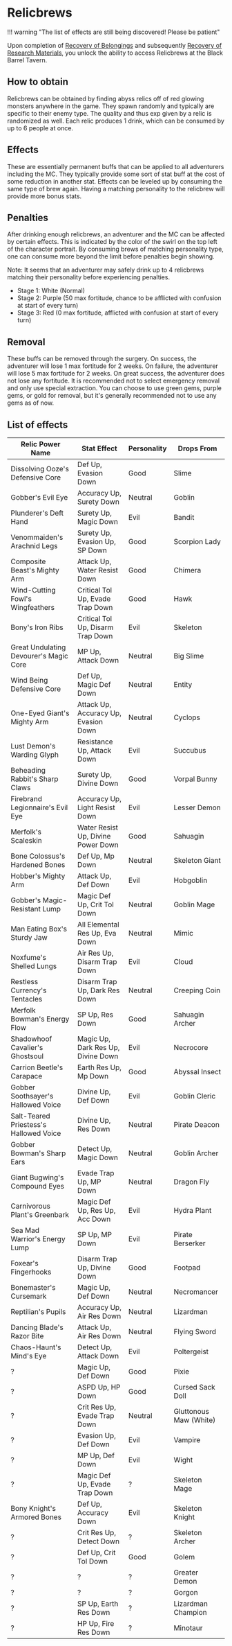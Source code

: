 # Relicbrews

!!! warning "The list of effects are still being discovered! Please be patient"

Upon completion of [Recovery of Belongings](../abyss-guides/2-port-town-grand-legion/requests.md#recovery-of-belongings) and subsequently [Recovery of Research Materials](../abyss-guides/2-port-town-grand-legion/requests.md#recovery-of-belongings), you unlock the ability to access Relicbrews at the Black Barrel Tavern.

## How to obtain

Relicbrews can be obtained by finding abyss relics off of red glowing monsters anywhere in the game. They spawn randomly and typically are specific to their enemy type. The quality and thus exp given by a relic is randomized as well. Each relic produces 1 drink, which can be consumed by up to 6 people at once.

## Effects

These are essentially permanent buffs that can be applied to all adventurers including the MC. They typically provide some sort of stat buff at the cost of some reduction in another stat. Effects can be leveled up by consuming the same type of brew again. Having a matching personality to the relicbrew will provide more bonus stats.

## Penalties

After drinking enough relicbrews, an adventurer and the MC can be affected by certain effects. This is indicated by the color of the swirl on the top left of the character portrait. By consuming brews of matching personality type, one can consume more beyond the limit before penalties begin showing.

Note: It seems that an adventurer may safely drink up to 4 relicbrews matching their personality before experiencing penalties.

- Stage 1: White (Normal)
- Stage 2: Purple (50 max fortitude, chance to be afflicted with confusion at start of every turn)
- Stage 3: Red (0 max fortitude, afflicted with confusion at start of every turn)

## Removal

These buffs can be removed through the surgery. On success, the adventurer will lose 1 max fortitude for 2 weeks. On failure, the adventurer will lose 5 max fortitude for 2 weeks. On great success, the adventurer does not lose any fortitude. It is recommended not to select emergency removal and only use special extraction. You can choose to use green gems, purple gems, or gold for removal, but it's generally recommended not to use any gems as of now.

## List of effects

| Relic Power Name                           | Stat Effect                          | Personality | Drops From             |
| ------------------------------------------ | ------------------------------------ | ----------- | ---------------------- |
| Dissolving Ooze's Defensive Core           | Def Up, Evasion Down                 | Good        | Slime                  |
| Gobber's Evil Eye                          | Accuracy Up, Surety Down             | Neutral     | Goblin                 |
| Plunderer's Deft Hand                      | Surety Up, Magic Down                | Evil        | Bandit                 |
| Venommaiden's Arachnid Legs                | Surety Up, Evasion Up, SP Down       | Good        | Scorpion Lady          |
| Composite Beast's Mighty Arm               | Attack Up, Water Resist Down         | Good        | Chimera                |
| Wind-Cutting Fowl's Wingfeathers           | Critical Tol Up, Evade Trap Down     | Good        | Hawk                   |
| Bony's Iron Ribs                           | Critical Tol Up, Disarm Trap Down    | Evil        | Skeleton               |
| Great Undulating Devourer's Magic Core     | MP Up, Attack Down                   | Neutral     | Big Slime              |
| Wind Being Defensive Core                  | Def Up, Magic Def Down               | Neutral     | Entity                 |
| One-Eyed Giant's Mighty Arm                | Attack Up, Accuracy Up, Evasion Down | Neutral     | Cyclops                |
| Lust Demon's Warding Glyph                 | Resistance Up, Attack Down           | Evil        | Succubus               |
| Beheading Rabbit's Sharp Claws             | Surety Up, Divine Down               | Good        | Vorpal Bunny           |
| Firebrand Legionnaire's Evil Eye           | Accuracy Up, Light Resist Down       | Evil        | Lesser Demon           |
| Merfolk's Scaleskin                        | Water Resist Up, Divine Power Down   | Good        | Sahuagin               |
| Bone Colossus's Hardened Bones             | Def Up, Mp Down                      | Neutral     | Skeleton Giant         |
| Hobber's Mighty Arm                        | Attack Up, Def Down                  | Evil        | Hobgoblin              |
| Gobber's Magic-Resistant Lump              | Magic Def Up, Crit Tol Down          | Neutral     | Goblin Mage            |
| Man Eating Box's Sturdy Jaw                | All Elemental Res Up, Eva Down       | Neutral     | Mimic                  |
| Noxfume's Shelled Lungs                    | Air Res Up, Disarm Trap Down         | Evil        | Cloud                  |
| Restless Currency's Tentacles              | Disarm Trap Up, Dark Res Down        | Neutral     | Creeping Coin          |
| Merfolk Bowman's Energy Flow               | SP Up, Res Down                      | Good        | Sahuagin Archer        |
| Shadowhoof Cavalier's Ghostsoul            | Magic Up, Dark Res Up, Divine Down   | Evil        | Necrocore              |
| Carrion Beetle's Carapace                  | Earth Res Up, Mp Down                | Good        | Abyssal Insect         |
| Gobber Soothsayer's Hallowed Voice         | Divine Up, Def Down                  | Evil        | Goblin Cleric          |
| Salt-Teared Priestess's Hallowed Voice     | Divine Up, Res Down                  | Neutral     | Pirate Deacon          |
| Gobber Bowman's Sharp Ears                 | Detect Up, Magic Down                | Neutral     | Goblin Archer          |
| Giant Bugwing's Compound Eyes              | Evade Trap Up, MP Down               | Neutral     | Dragon Fly             |
| Carnivorous Plant's Greenbark              | Magic Def Up, Res Up, Acc Down       | Evil        | Hydra Plant            |
| Sea Mad Warrior's Energy Lump              | SP Up, MP Down                       | Evil        | Pirate Berserker       |
| Foxear's Fingerhooks                       | Disarm Trap Up, Divine Down          | Good        | Footpad                |
| Bonemaster's Cursemark                     | Magic Up, Def Down                   | Neutral     | Necromancer            |
| Reptilian's Pupils                         | Accuracy Up, Air Res Down            | Neutral     | Lizardman              |
| Dancing Blade's Razor Bite                 | Attack Up, Air Res Down              | Neutral     | Flying Sword           |
| Chaos-Haunt's Mind's Eye                   | Detect Up, Attack Down               | Evil        | Poltergeist            |
| ?                                          | Magic Up, Def Down                   | Good        | Pixie                  |
| ?                                          | ASPD Up, HP Down                     | Good        | Cursed Sack Doll       |
| ?                                          | Crit Res Up, Evade Trap Down         | Neutral     | Gluttonous Maw (White) |
| ?                                          | Evasion Up, Def Down                 | Evil        | Vampire                |
| ?                                          | MP Up, Def Down                      | Evil        | Wight                  |
| ?                                          | Magic Def Up, Evade Trap Down        | ?           | Skeleton Mage          |
| Bony Knight's Armored Bones                | Def Up, Accuracy Down                | Evil        | Skeleton Knight        |
| ?                                          | Crit Res Up, Detect Down             | ?           | Skeleton Archer        |
| ?                                          | Def Up, Crit Tol Down                | Good        | Golem                  |
| ?                                          | ?                                    | ?           | Greater Demon          |
| ?                                          | ?                                    | ?           | Gorgon                 |
| ?                                          | SP Up, Earth Res Down                | ?           | Lizardman Champion     |
| ?                                          | HP Up, Fire Res Down                 | ?           | Minotaur               |
